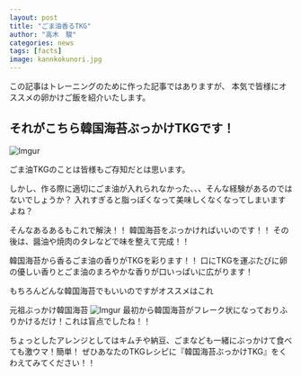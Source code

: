 ```yaml
---
layout: post
title: "ごま油香るTKG"
author: "高木　駿"
categories: news
tags: [facts]
image: kannkokunori.jpg
---
```


この記事はトレーニングのために作った記事ではありますが、
本気で皆様にオススメの卵かけご飯を紹介いたします。

それがこちら韓国海苔ぶっかけTKGです！
---
![Imgur](https://i.imgur.com/WzOhNTj.jpg)

ごま油TKGのことは皆様もご存知だとは思います。

しかし、作る際に適切にごま油が入れられなかった、、、そんな経験があるのではないでしょうか？
入れすぎると脂っぽくなって美味しくなくなってしまいますよね？

そんなあるあるもこれで解決！！
韓国海苔をぶっかければいいのです！！
その後は、醤油や焼肉のタレなどで味を整えて完成！！

韓国海苔から香るごま油の香りがTKGを彩ります！！
口にTKGを運ぶたびに卵の優しい香りとごま油のまろやかな香りが口いっぱいに広がります！

もちろんどんな韓国海苔でもいいのですがオススメはこれ

元祖ぶっかけ韓国海苔
![Imgur](https://i.imgur.com/2SqbLvG.png)
最初から韓国海苔がフレーク状になっておりふりかけるだけ！これは盲点でしたね！！

ちょっとしたアレンジとしてはキムチや納豆、ごまなども一緒にぶっかけて食べても激ウマ！簡単！
ぜひあなたのTKGレシピに『韓国海苔ぶっかけTKG』をくわえてみてください！！
